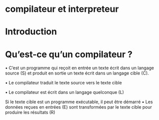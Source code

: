 # compilateur et  interpreteur

# Introduction

# Qu’est-ce qu’un compilateur ?

• C’est un programme qui reçoit en entrée un texte écrit 
dans un langage source (S) et produit en sortie un texte 
écrit dans un langage cible (C).

• Le compilateur traduit le texte source vers le texte cible

• Le compilateur est écrit dans un langage quelconque (L)

Si le texte cible est un programme exécutable, il peut être 
démarré
• Les données reçues en entrées (E) sont transformées par 
le texte cible pour produire les résultats (R)
